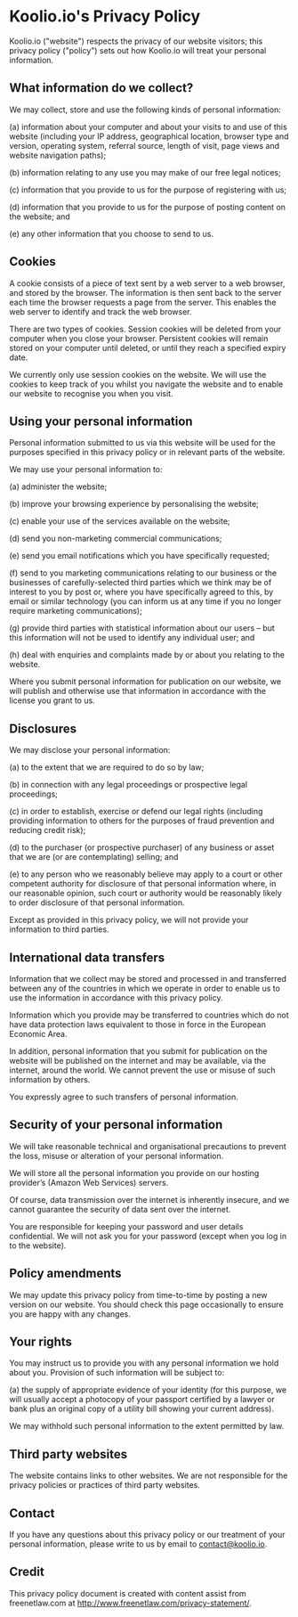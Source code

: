 # Koolio.io's Privacy Policy

Koolio.io ("website") respects the privacy of our website visitors; this privacy policy ("policy") sets out how Koolio.io will treat your personal information.

## What information do we collect?

We may collect, store and use the following kinds of personal information:

(a) information about your computer and about your visits to and use of this website (including your IP address, geographical location, browser type and version, operating system, referral source, length of visit, page views and website navigation paths);

(b) information relating to any use you may make of our free legal notices;

(c) information that you provide to us for the purpose of registering with us;

(d) information that you provide to us for the purpose of posting content on the website; and

(e) any other information that you choose to send to us.

## Cookies

A cookie consists of a piece of text sent by a web server to a web browser, and stored by the browser. The information is then sent back to the server each time the browser requests a page from the server. This enables the web server to identify and track the web browser.

There are two types of cookies. Session cookies will be deleted from your computer when you close your browser. Persistent cookies will remain stored on your computer until deleted, or until they reach a specified expiry date.

We currently only use session cookies on the website. We will use the cookies to keep track of you whilst you navigate the website and to enable our website to recognise you when you visit.

## Using your personal information

Personal information submitted to us via this website will be used for the purposes specified in this privacy policy or in relevant parts of the website.

We may use your personal information to:

(a) administer the website;

(b) improve your browsing experience by personalising the website;

(c) enable your use of the services available on the website;

(d) send you non-marketing commercial communications;

(e) send you email notifications which you have specifically requested;

(f) send to you marketing communications relating to our business or the businesses of carefully-selected third parties which we think may be of interest to you by post or, where you have specifically agreed to this, by email or similar technology (you can inform us at any time if you no longer require marketing communications);

(g) provide third parties with statistical information about our users – but this information will not be used to identify any individual user; and

(h) deal with enquiries and complaints made by or about you relating to the website.

Where you submit personal information for publication on our website, we will publish and otherwise use that information in accordance with the license you grant to us.

## Disclosures

We may disclose your personal information:

(a) to the extent that we are required to do so by law;

(b) in connection with any legal proceedings or prospective legal proceedings;

(c) in order to establish, exercise or defend our legal rights (including providing information to others for the purposes of fraud prevention and reducing credit risk);

(d) to the purchaser (or prospective purchaser) of any business or asset that we are (or are contemplating) selling; and

(e) to any person who we reasonably believe may apply to a court or other competent authority for disclosure of that personal information where, in our reasonable opinion, such court or authority would be reasonably likely to order disclosure of that personal information.

Except as provided in this privacy policy, we will not provide your information to third parties.

## International data transfers

Information that we collect may be stored and processed in and transferred between any of the countries in which we operate in order to enable us to use the information in accordance with this privacy policy.

Information which you provide may be transferred to countries which do not have data protection laws equivalent to those in force in the European Economic Area.

In addition, personal information that you submit for publication on the website will be published on the internet and may be available, via the internet, around the world. We cannot prevent the use or misuse of such information by others.

You expressly agree to such transfers of personal information.

## Security of your personal information

We will take reasonable technical and organisational precautions to prevent the loss, misuse or alteration of your personal information.

We will store all the personal information you provide on our hosting provider’s (Amazon Web Services) servers.

Of course, data transmission over the internet is inherently insecure, and we cannot guarantee the security of data sent over the internet.

You are responsible for keeping your password and user details confidential. We will not ask you for your password (except when you log in to the website).

##	Policy amendments

We may update this privacy policy from time-to-time by posting a new version on our website. You should check this page occasionally to ensure you are happy with any changes.

## Your rights

You may instruct us to provide you with any personal information we hold about you. Provision of such information will be subject to:

(a) the supply of appropriate evidence of your identity (for this purpose, we will usually accept a photocopy of your passport certified by a lawyer or bank plus an original copy of a utility bill showing your current address).

We may withhold such personal information to the extent permitted by law.

## Third party websites

The website contains links to other websites. We are not responsible for the privacy policies or practices of third party websites.

## Contact

If you have any questions about this privacy policy or our treatment of your personal information, please write to us by email to contact@koolio.io.

## Credit

This privacy policy document is created with content assist from freenetlaw.com at http://www.freenetlaw.com/privacy-statement/.
